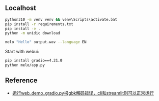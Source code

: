 ## Localhost

```sh
python310 -m venv venv && venv\Scripts\activate.bat
pip install -r requirements.txt
pip install -e .
python -m unidic download
```

```sh
melo "Hello" output.wav --language EN
```

Start with webui:

```sh
pip install gradio==4.21.0
python melo/app.py
```

## Reference

- [运行web_demo_gradio.py报gbk解码错误，cli和streamlit则可以正常运行](https://github.com/THUDM/ChatGLM3/discussions/1009)
